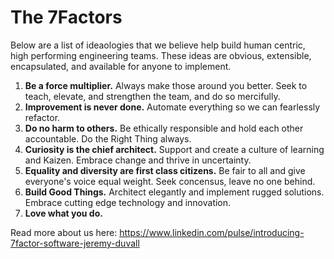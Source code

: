 # The 7Factors

Below are a list of ideaologies that we believe help build human centric, high performing engineering teams. These ideas are obvious, extensible, encapsulated, and available for anyone to implement.

1. **Be a force multiplier.** Always make those around you better. Seek to teach, elevate, and strengthen the team, and do so mercifully.
2. **Improvement is never done.** Automate everything so we can fearlessly refactor.
3. **Do no harm to others.** Be ethically responsible and hold each other accountable. Do the Right Thing always.
4. **Curiosity is the chief architect.** Support and create a culture of learning and Kaizen. Embrace change and thrive in uncertainty. 
5. **Equality and diversity are first class citizens.** Be fair to all and give everyone's voice equal weight. Seek concensus, leave no one behind.
6. **Build Good Things.** Architect elegantly and implement rugged solutions. Embrace cutting edge technology and innovation.
7. **Love what you do.**

Read more about us here: https://www.linkedin.com/pulse/introducing-7factor-software-jeremy-duvall
